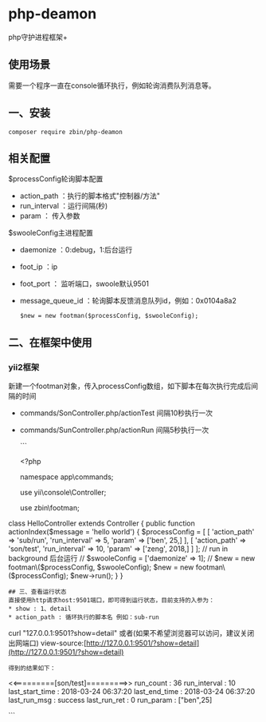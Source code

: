 # php-deamon

php守护进程框架+

## 使用场景

需要一个程序一直在console循环执行，例如轮询消费队列消息等。

## 一、安装

```text
composer require zbin/php-deamon
```

## 相关配置

$processConfig轮询脚本配置

* action\_path ：执行的脚本格式"控制器/方法"
* run\_interval ：运行间隔\(秒\)
* param ： 传入参数

$swooleConfig主进程配置

* daemonize ：0:debug，1:后台运行
* foot\_ip ：ip
* foot\_port ： 监听端口，swoole默认9501
* message\_queue\_id ：轮询脚本反馈消息队列id，例如：0x0104a8a2

  ```text
  $new = new footman($processConfig, $swooleConfig);
  ```

## 二、在框架中使用

### yii2框架

新建一个footman对象，传入processConfig数组，如下脚本在每次执行完成后间隔的时间

* commands/SonController.php/actionTest 间隔10秒执行一次
* commands/SunController.php/actionRun 间隔5秒执行一次

  \`\`\`

  &lt;?php

  namespace app\commands;

  use yii\console\Controller;

  use zbin\footman;

class HelloController extends Controller { public function actionIndex\($message = 'hello world'\) { $processConfig = \[ \[ 'action\_path' =&gt; 'sub/run', 'run\_interval' =&gt; 5, 'param' =&gt; \['ben', 25,\] \], \[ 'action\_path' =&gt; 'son/test', 'run\_interval' =&gt; 10, 'param' =&gt; \['zeng', 2018,\] \] \]; // run in background 后台运行 // $swooleConfig = \['daemonize' =&gt; 1\]; // $new = new footman\($processConfig, $swooleConfig\); $new = new footman\($processConfig\); $new-&gt;run\(\); } }

```text
## 三、查看运行状态
直接使用http请求host:9501端口，即可得到运行状态，目前支持的入参为：
* show : 1、detail 
* action_path : 循环执行的脚本名 例如：sub-run
```

curl "127.0.0.1:9501?show=detail" 或者\(如果不希望浏览器可以访问，建议关闭出网端口\) view-source:[http://127.0.0.1:9501/?show=detail](http://127.0.0.1:9501/?show=detail)

```text
得到的结果如下：
```

&lt;&lt;=========\[son/test\]=========&gt;&gt; run\_count : 36 run\_interval : 10 last\_start\_time : 2018-03-24 06:37:20 last\_end\_time : 2018-03-24 06:37:20 last\_run\_msg : success last\_run\_ret : 0 run\_param : \["ben",25\]

\`\`\`

